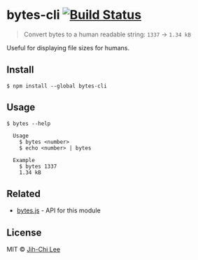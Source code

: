 # bytes-cli [![Build Status](https://travis-ci.org/sindresorhus/bytes-cli.svg?branch=master)](https://travis-ci.org/sindresorhus/bytes-cli)

> Convert bytes to a human readable string: `1337` → `1.34 kB`

Useful for displaying file sizes for humans.


## Install

```
$ npm install --global bytes-cli
```


## Usage

```
$ bytes --help

  Usage
    $ bytes <number>
    $ echo <number> | bytes

  Example
    $ bytes 1337
    1.34 kB
```


## Related

- [bytes.js](https://github.com/visionmedia/bytes.js) - API for this module


## License

MIT © [Jih-Chi Lee](https://987.tw)
